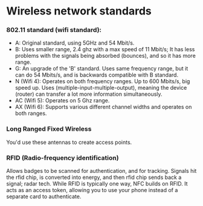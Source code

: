 # Wireless network standards

### 802.11 standard (wifi standard):
- A: Original standard, using 5GHz and 54 Mbit/s.
- B: Uses smaller range, 2.4 ghz with a max speed of 11 Mbit/s; It has less problems with the signals being absorbed (bounces), and so it has more range.
- G: An upgrade of the 'B' standard. Uses same frequency range, but it can do 54 Mbits/s, and is backwards compatible with B standard. 
- N (Wifi 4): Operates on both frequency ranges. Up to 600 Mbits/s, big speed up. Uses (multiple-input-multiple-output), meaning the device (router) can transfer a lot more information simultaneously.
- AC (Wifi 5): Operates on 5 Ghz range. 
- AX (Wifi 6): Supports various different channel widths and operates on both ranges.

### Long Ranged Fixed Wireless
You'd use these antennas to create access points.

### RFID (Radio-frequency identification)
Allows badges to be scanned for authentication, and for tracking. Signals hit the rfid chip, is converted into energy, and then rfid chip sends back a signal; radar tech. While RFID is typically one way, NFC builds on RFID. It acts as an access token, allowing you to use your phone instead of a separate card to authenticate.